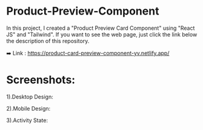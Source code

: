 # Product-Preview-Component
In this project, I created a "Product Preview Card Component" using "React JS" and "Tailwind". If you want to see the web page, just click the link below the description of this repository. 

➡️ Link : https://product-card-preview-component-yv.netlify.app/

# Screenshots:

1).Desktop Design:

2).Mobile Design:

3).Activity State:
